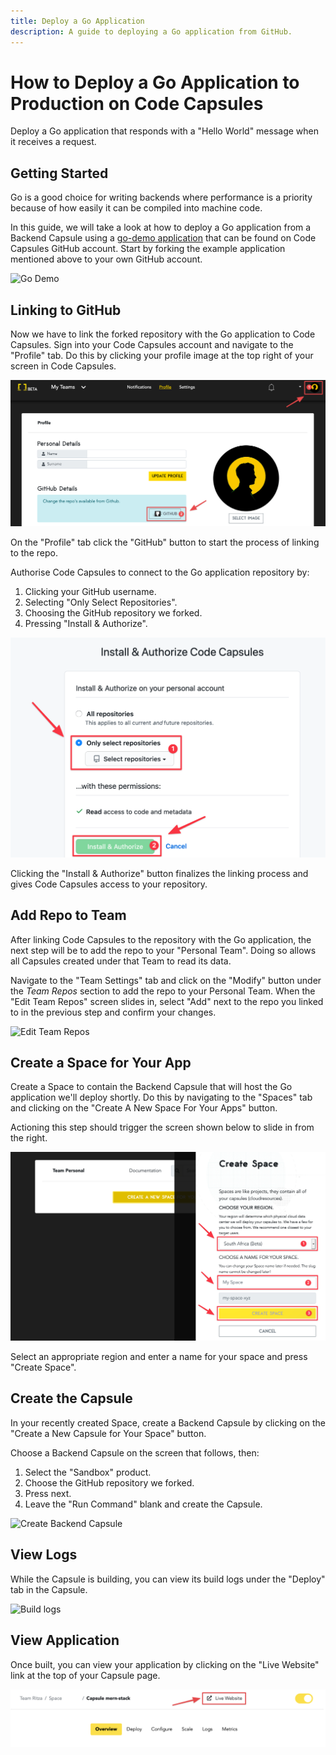```yaml
---
title: Deploy a Go Application
description: A guide to deploying a Go application from GitHub.
---
```


# How to Deploy a Go Application to Production on Code Capsules

Deploy a Go application that responds with a "Hello World" message when it receives a request. 

## Getting Started

Go is a good choice for writing backends where performance is a priority because of how easily it can be compiled into machine code. 

In this guide, we will take a look at how to deploy a Go application from a Backend Capsule using a [go-demo application]() that can be found on Code Capsules GitHub account. Start by forking the example application mentioned above to your own GitHub account. 

![Go Demo]()

## Linking to GitHub

Now we have to link the forked repository with the Go application to Code Capsules. Sign into your Code Capsules account and navigate to the "Profile" tab. Do this by clicking your profile image at the top right of your screen in Code Capsules. 

![git-button](../assets/deployment/java/git-button.png)

On the "Profile" tab click the "GitHub" button to start the process of linking to the repo. 

Authorise Code Capsules to connect to the Go application repository by:

1. Clicking your GitHub username.
2. Selecting "Only Select Repositories".
3. Choosing the GitHub repository we forked.
4. Pressing "Install & Authorize".

![Install & authorize github](../assets/deployment/python/github-integration.png)

Clicking the "Install & Authorize" button finalizes the linking process and gives Code Capsules access to your repository. 

## Add Repo to Team

After linking Code Capsules to the repository with the Go application, the next step will be to add the repo to your "Personal Team". Doing so allows all Capsules created under that Team to read its data.

Navigate to the "Team Settings" tab and click on the "Modify" button under the _Team Repos_ section to add the repo to your Personal Team. When the "Edit Team Repos" screen slides in, select "Add" next to the repo you linked to in the previous step and confirm your changes. 

![Edit Team Repos](../assets/deployment/python/team-repos.gif)

## Create a Space for Your App

Create a Space to contain the Backend Capsule that will host the Go application we'll deploy shortly. Do this by navigating to the "Spaces" tab and clicking on the "Create A New Space For Your Apps" button.

Actioning this step should trigger the screen shown below to slide in from the right.

![space name](../assets/deployment/python/space-name.png)

Select an appropriate region and enter a name for your space and press "Create Space".

## Create the Capsule

In your recently created Space, create a Backend Capsule by clicking on the "Create a New Capsule for Your Space" button.

Choose a Backend Capsule on the screen that follows, then:

1. Select the "Sandbox" product.
2. Choose the GitHub repository we forked.
3. Press next.
4. Leave the "Run Command" blank and create the Capsule.

![Create Backend Capsule](../assets/deployment/java/creating-backend-capsule.gif)

## View Logs

While the Capsule is building, you can view its build logs under the "Deploy" tab in the Capsule.  

![Build logs](../assets/deployment/python/backend-capsule-build-logs.png)

## View Application

Once built, you can view your application by clicking on the "Live Website" link at the top of your Capsule page.

![Live Website Link](../assets/deployment/mern/live-website-link.png)
